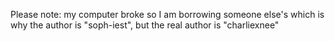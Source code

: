Please note: my computer broke so I am borrowing someone else's which is why the author is "soph-iest", but the real author is "charliexnee"
